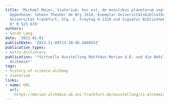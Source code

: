 ```yaml
---
title: 'Michael Maier, Viatorium, hoc est, de monitibus planetarum septem seu metallorum,
  Oppenheim: Johann Theodor de Bry 1618, Exemplar Universitätsbibliothek der Goethe
  Universität Frankfurt, Slg. G. Freytag H 1329 und Signatur Bibliothek Senckenberg
  8° R 523.670'
authors:
- Sarah Lang
date: '2021-01-01'
publishDate: '2023-11-09T13:30:46.488855Z'
publication_types:
- entry-dictionary
publication: '*Virtuelle Ausstellung Matthäus Merian d.Ä. und die Bebilderung der
  Alchemie*'
tags:
- history-of-science-alchemy
- viatorium
links:
- name: URL
  url: 
    https://merian-alchemie.ub.uni-frankfurt.de/ausstellung/ii-alchemische-bildwelten/maier-viatorium-1618/
---
```

